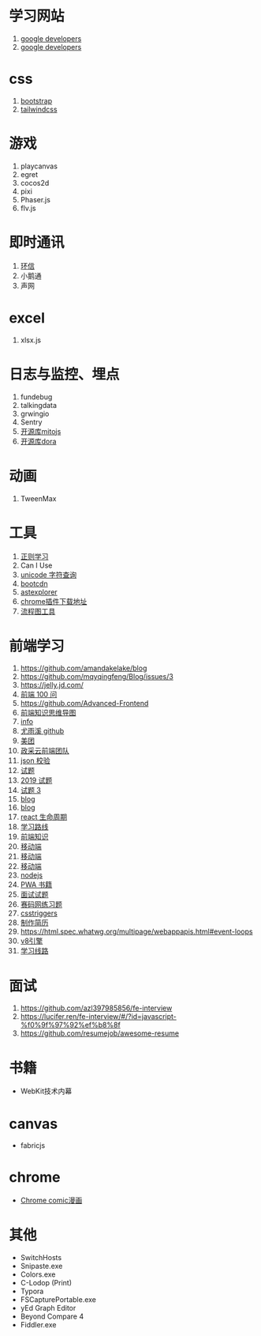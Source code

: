 # 学习网站
1. [google developers](https://developers.google.com/web/updates)
2. [google developers](https://developers.google.com/web/fundamentals/performance/rendering/avoid-large-complex-layouts-and-layout-thrashing?utm_source=devtools#avoid-forced-synchronous-layouts)

# css

1. [bootstrap](https://www.bootcss.com/)
2. [tailwindcss](https://www.tailwindcss.cn/)

# 游戏

1. playcanvas
2. egret
3. cocos2d
4. pixi
5. Phaser.js
6. flv.js

# 即时通讯

1. [环信](http://docs-im.easemob.com/im/quickstart/guide/introduction)
2. 小鹅通
3. 声网

# excel

1. xlsx.js

# 日志与监控、埋点

1. fundebug
2. talkingdata
3. grwingio
4. Sentry
5. [开源库mitojs](https://github.com/mitojs/mitojs)
5. [开源库dora](https://github.com/dora-projects/dora/tree/master/packages/browser/src)

# 动画

1. TweenMax

# 工具

1. [正则学习](https://jex.im/regulex)
2. Can I Use
3. [unicode 字符查询](https://www.qqxiuzi.cn/zh/unicode-zifu.php?plane=1&ks=10000&js=10FFF)
4. [bootcdn](https://www.bootcdn.cn/)
5. [astexplorer](https://astexplorer.net/)
6. [chrome插件下载地址](https://www.crx4chrome.com/crx/3068/)
7. [流程图工具](https://app.diagrams.net/?src=about)

# 前端学习

1. https://github.com/amandakelake/blog
2. https://github.com/mqyqingfeng/Blog/issues/3
3. https://jelly.jd.com/
4. [前端 100 问](https://github.com/yygmind/blog/issues/43)
5. https://github.com/Advanced-Frontend
6. [前端知识思维导图](https://www.cnblogs.com/cYang2030/p/14111036.html)
7. [info](https://www.infoq.cn/article/DsHtSbi6PwCI1TgLL6Jc)
8. [尤雨溪 github](https://github.com/yyx990803/tucao/issues/1)
9. [美团](https://tech.meituan.com/2018/10/11/fe-security-csrf.html)
10. [政采云前端团队](https://www.zoo.team/article/jsbridge)
11. [json 校验](https://ajv.js.org/guide/formats.html#string-formats)
12. [试题](https://bitable.feishu.cn/app8Ok6k9qafpMkgyRbfgxeEnet?from=logout&table=tblEnSV2PNAajtWE&view=vewJHSwJVd)
13. [2019 试题](https://github.com/phshy0607/issue-blog-record/issues/11)
14. [试题 3](https://github.com/Amybiubiu/Blog/issues/19)
15. [blog](https://github.com/yygmind/blog)
16. [blog](https://github.com/aermin/blog)
17. [react 生命周期](https://projects.wojtekmaj.pl/react-lifecycle-methods-diagram/)
18. [学习路线](https://github.com/f2e-awesome/knowledge)
19. [前端知识](https://github.com/f2e-awesome/knowledge)
20. [移动端](https://github.com/RubyLouvre/mobileHack)
21. [移动端](https://www.cnblogs.com/PeunZhang/p/3407453.html#question_23)
22. [移动端](https://blog.csdn.net/hardgirls/article/details/51722519)
23. [nodejs](https://github.com/chyingp/nodejs-learning-guide/blob/master/README.md)
24. [PWA 书籍](https://juejin.cn/post/6844903517103063053)
25. [面试试题](https://github.com/Advanced-Frontend/Daily-Interview-Question)
26. [赛码网练习题](https://exercise.acmcoder.com/comp_ques?type=0)
27. [csstriggers](https://csstriggers.com/)
28. [制作简历](https://www.wondercv.com/jobs/graduation?identify=already_work)
29. https://html.spec.whatwg.org/multipage/webappapis.html#event-loops
30. [v8引擎](https://github.com/Dyanwen/books/blob/master/%E5%9B%BE%E8%A7%A3GoogleV8/01_%E4%BD%A0%E7%9F%A5%E9%81%93v8%E6%98%AF%E5%A6%82%E4%BD%95%E6%89%A7%E8%A1%8Cjs%E4%BB%A3%E7%A0%81%E7%9A%84%E5%90%97%EF%BC%9F.md)
31. [学习线路](https://xie.infoq.cn/article/b674d5f0e32881b78a39aca35)


# 面试

1. https://github.com/azl397985856/fe-interview
2. https://lucifer.ren/fe-interview/#/?id=javascript-%f0%9f%97%92%ef%b8%8f
3. https://github.com/resumejob/awesome-resume



# 书籍
- WebKit技术内幕

# canvas

- fabricjs


# chrome
- [Chrome comic漫画](https://www.google.com/googlebooks/chrome/big_00.html)

# 其他


- SwitchHosts
- Snipaste.exe
- Colors.exe
- C-Lodop (Print)
- Typora
- FSCapturePortable.exe
- yEd Graph Editor
- Beyond Compare 4
- Fiddler.exe

